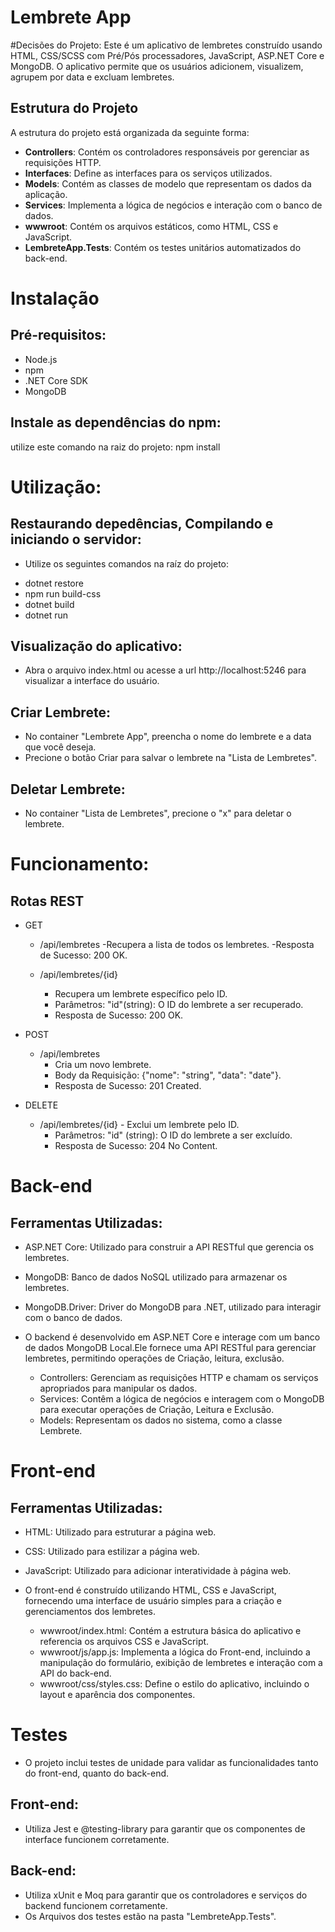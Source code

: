 ﻿# Lembrete App

#Decisões do Projeto:
Este é um aplicativo de lembretes construído usando HTML, CSS/SCSS com Pré/Pós processadores, JavaScript, ASP.NET Core e MongoDB.
O aplicativo permite que os usuários adicionem, visualizem, agrupem por data e excluam lembretes.

## Estrutura do Projeto

A estrutura do projeto está organizada da seguinte forma:

- **Controllers**: Contém os controladores responsáveis por gerenciar as requisições HTTP.
- **Interfaces**: Define as interfaces para os serviços utilizados.
- **Models**: Contém as classes de modelo que representam os dados da aplicação.
- **Services**: Implementa a lógica de negócios e interação com o banco de dados.
- **wwwroot**: Contém os arquivos estáticos, como HTML, CSS e JavaScript.
- **LembreteApp.Tests**: Contém os testes unitários automatizados do back-end.

# Instalação

## Pré-requisitos:

- Node.js
- npm
- .NET Core SDK
- MongoDB

## Instale as dependências do npm:

utilize este comando na raiz do projeto: npm install

# Utilização:

## Restaurando depedências, Compilando e iniciando o servidor:

- Utilize os seguintes comandos na raíz do projeto:

* dotnet restore
* npm run build-css
* dotnet build
* dotnet run

## Visualização do aplicativo:

- Abra o arquivo index.html ou acesse a url http://localhost:5246 para visualizar a interface do usuário.

## Criar Lembrete:

- No container "Lembrete App", preencha o nome do lembrete e a data que você deseja.
- Precione o botão Criar para salvar o lembrete na "Lista de Lembretes".

## Deletar Lembrete:

- No container "Lista de Lembretes", precione o "x" para deletar o lembrete.

# Funcionamento:

## Rotas REST

- GET

  - /api/lembretes
    -Recupera a lista de todos os lembretes.
    -Resposta de Sucesso: 200 OK.

  - /api/lembretes/{id}
    - Recupera um lembrete específico pelo ID.
    - Parâmetros: "id"(string): O ID do lembrete a ser recuperado.
    - Resposta de Sucesso: 200 OK.

- POST

  - /api/lembretes
    - Cria um novo lembrete.
    - Body da Requisição: {"nome": "string", "data": "date"}.
    - Resposta de Sucesso: 201 Created.

- DELETE

  - /api/lembretes/{id} - Exclui um lembrete pelo ID.
    - Parâmetros: "id" (string): O ID do lembrete a ser excluído.
    - Resposta de Sucesso: 204 No Content.

# Back-end

## Ferramentas Utilizadas:

- ASP.NET Core: Utilizado para construir a API RESTful que gerencia os lembretes.
- MongoDB: Banco de dados NoSQL utilizado para armazenar os lembretes.
- MongoDB.Driver: Driver do MongoDB para .NET, utilizado para interagir com o banco de dados.

- O backend é desenvolvido em ASP.NET Core e interage com um banco de dados MongoDB Local.Ele fornece uma API RESTful para gerenciar lembretes, permitindo operações de Criação, leitura, exclusão.
  - Controllers: Gerenciam as requisições HTTP e chamam os serviços apropriados para manipular os dados.
  - Services: Contêm a lógica de negócios e interagem com o MongoDB para executar operações de Criação, Leitura e Exclusão.
  - Models: Representam os dados no sistema, como a classe Lembrete.

# Front-end

## Ferramentas Utilizadas:

- HTML: Utilizado para estruturar a página web.
- CSS: Utilizado para estilizar a página web.
- JavaScript: Utilizado para adicionar interatividade à página web.

- O front-end é construído utilizando HTML, CSS e JavaScript, fornecendo uma interface de usuário simples para a criação e gerenciamentos dos lembretes.
  - wwwroot/index.html: Contém a estrutura básica do aplicativo e referencia os arquivos CSS e JavaScript.
  - wwwroot/js/app.js: Implementa a lógica do Front-end, incluindo a manipulação do formulário, exibição de lembretes e interação com a API do back-end.
  - wwwroot/css/styles.css: Define o estilo do aplicativo, incluindo o layout e aparência dos componentes.

# Testes

- O projeto inclui testes de unidade para validar as funcionalidades tanto do front-end, quanto do back-end.

## Front-end:

- Utiliza Jest e @testing-library para garantir que os componentes de interface funcionem corretamente.

## Back-end:

- Utiliza xUnit e Moq para garantir que os controladores e serviços do backend funcionem corretamente.
- Os Arquivos dos testes estão na pasta "LembreteApp.Tests".
